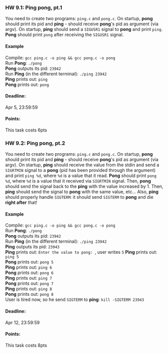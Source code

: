 ### HW 9.1: Ping pong, pt.1

You need to create two programs: `ping.c` and `pong.c`. On startup, **pong** should print its pid and **ping** - should receive **pong**'s pid as argument (via argv).
On startup, **ping** should send a `SIGUSR1` signal to **pong** and print `ping`. **Pong** should print `pong` after receiving the `SIGUSR1` signal.


#### Example
Compile: `gcc ping.c -o ping && gcc pong.c -o pong` \
Run **Pong**: `./pong` \
**Pong** outputs its pid: `23942` \
Run **Ping** (in the different terminal): `./ping 23942` \
**Ping** prints out: `ping` \
**Pong** prints out: `pong`

#### Deadline:
Apr 5, 23:59:59

#### Points:
This task costs 6pts


### HW 9.2: Ping pong, pt.2

You need to create two programs: `ping.c` and `pong.c`. On startup, **pong** should print its pid and **ping** - should receive **pong**'s pid as argument (via argv).
On startup, **ping** should receive the value from the stdin and send a `SIGRTMIN` signal to a **pong** (pid has been provided through the argument) and print `ping %d`, where `%d` is a value that it read. **Pong** should print `pong %d`, where `%d` is a value that it received via `SIGRTMIN` signal. Then, **pong** should send the signal back to the **ping** with the value increased by 1. Then, **ping** should send the signal to **pong** with the same value, etc... Also, **ping** should properly handle `SIGTERM`: it should send `SIGTERM` to **pong** and die **right after** that!

#### Example
Compile: `gcc ping.c -o ping && gcc pong.c -o pong` \
Run **Pong**: `./pong` \
**Pong** outputs its pid: `23942` \
Run **Ping** (in the different terminal): `./ping 23942` \
**Ping** outputs its pid: `23943` \
**Ping** prints out: `Enter the value to pong: `, user writes `5`
**Ping** prints out: `ping 5` \
**Pong** prints out: `pong 5` \
**Ping** prints out: `ping 6` \
**Pong** prints out: `pong 6` \
**Ping** prints out: `ping 7` \
**Pong** prints out: `pong 7` \
**Ping** prints out: `ping 8` \
**Pong** prints out: `pong 8` \
User is tired now, so he send `SIGTERM` to **ping**: `kill -SIGTERM 23943`

#### Deadline:
Apr 12, 23:59:59

#### Points:
This task costs 8pts
